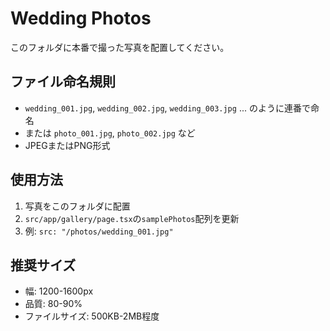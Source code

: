 # Wedding Photos

このフォルダに本番で撮った写真を配置してください。

## ファイル命名規則
- `wedding_001.jpg`, `wedding_002.jpg`, `wedding_003.jpg` ... のように連番で命名
- または `photo_001.jpg`, `photo_002.jpg` など
- JPEGまたはPNG形式

## 使用方法
1. 写真をこのフォルダに配置
2. `src/app/gallery/page.tsx`の`samplePhotos`配列を更新
3. 例: `src: "/photos/wedding_001.jpg"`

## 推奨サイズ
- 幅: 1200-1600px
- 品質: 80-90%
- ファイルサイズ: 500KB-2MB程度
